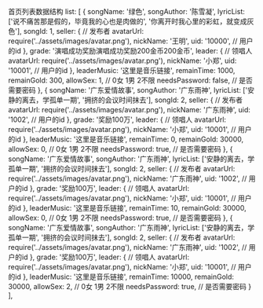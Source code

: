 首页列表数据结构
list: [
  {
    songName: '绿色',
    songAuthor: '陈雪凝',
    lyricList: ['说不痛苦那是假的，毕竟我的心也是肉做的', '你离开时我心里的彩虹，就变成灰色'],
    songId: 1,
    seller: { // 发布者
      avatarUrl: require('../assets/images/avatar.png'),
      nickName: '王明',
      uid: '10000', // 用户的id
    },
    grade: '演唱成功奖励演唱成功奖励200金币200金币',
    leader: { // 领唱人
      avatarUrl: require('../assets/images/avatar.png'),
      nickName: '小郑',
      uid: '10001', // 用户的id
    },
    leaderMusic: '这里是音乐链接',
    remainTime: 1000,
    remainGold: 300,
    allowSex: 1, // 0女 1男 2不限
    needsPassword: false, // 是否需要密码
  },
  {
    songName: '广东爱情故事',
    songAuthor: '广东雨神',
    lyricList: ['安静的离去，学孤单一期', '拥挤的会议时间抹去'],
    songId: 2,
    seller: { // 发布者
      avatarUrl: require('../assets/images/avatar.png'),
      nickName: '广东雨神',
      uid: '1002', // 用户的id
    },
    grade: '奖励100万',
    leader: { // 领唱人
      avatarUrl: require('../assets/images/avatar.png'),
      nickName: '小郑',
      uid: '10001', // 用户的id
    },
    leaderMusic: '这里是音乐链接',
    remainTime: 0,
    remainGold: 30000,
    allowSex: 0, // 0女 1男 2不限
    needsPassword: true, // 是否需要密码
  },
  {
    songName: '广东爱情故事',
    songAuthor: '广东雨神',
    lyricList: ['安静的离去，学孤单一期', '拥挤的会议时间抹去'],
    songId: 2,
    seller: { // 发布者
      avatarUrl: require('../assets/images/avatar.png'),
      nickName: '广东雨神',
      uid: '1002', // 用户的id
    },
    grade: '奖励100万',
    leader: { // 领唱人
      avatarUrl: require('../assets/images/avatar.png'),
      nickName: '小郑',
      uid: '10001', // 用户的id
    },
    leaderMusic: '这里是音乐链接',
    remainTime: 10,
    remainGold: 30000,
    allowSex: 0, // 0女 1男 2不限
    needsPassword: true, // 是否需要密码
  },
  {
    songName: '广东爱情故事',
    songAuthor: '广东雨神',
    lyricList: ['安静的离去，学孤单一期', '拥挤的会议时间抹去'],
    songId: 2,
    seller: { // 发布者
      avatarUrl: require('../assets/images/avatar.png'),
      nickName: '广东雨神',
      uid: '1002', // 用户的id
    },
    grade: '奖励100万',
    leader: { // 领唱人
      avatarUrl: require('../assets/images/avatar.png'),
      nickName: '小郑',
      uid: '10001', // 用户的id
    },
    leaderMusic: '这里是音乐链接',
    remainTime: 10000,
    remainGold: 30000,
    allowSex: 2, // 0女 1男 2不限
    needsPassword: true, // 是否需要密码
  }
],
